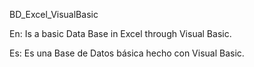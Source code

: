 BD_Excel_VisualBasic

En:
Is a basic Data Base in Excel through Visual Basic.

Es:
Es una Base de Datos básica hecho con Visual Basic.